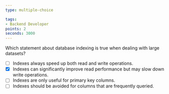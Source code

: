 ```yaml
---
type: multiple-choice

tags:
- Backend Developer
points: 2
seconds: 3000
---
```


Which statement about database indexing is true when dealing with large datasets?

- [ ] Indexes always speed up both read and write operations.
- [x] Indexes can significantly improve read performance but may slow down write operations.
- [ ] Indexes are only useful for primary key columns.
- [ ] Indexes should be avoided for columns that are frequently queried.
